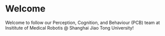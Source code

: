 # Welcome
Welcome to follow our Perception, Cognition, and Behaviour (PCB) team at Insititute of Medical Robotis @ Shanghai Jiao Tong University!
